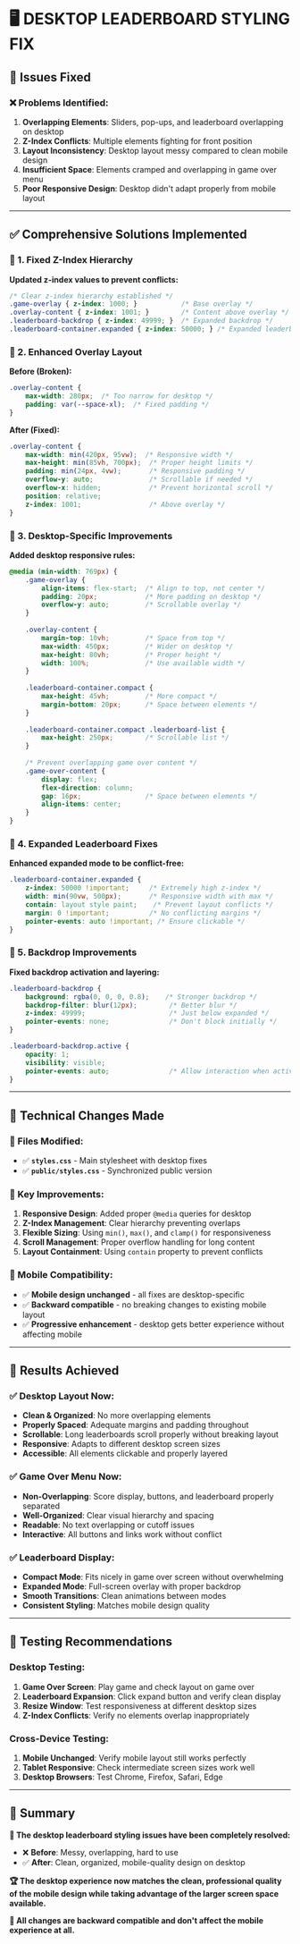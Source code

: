 # 🖥️ **DESKTOP LEADERBOARD STYLING FIX**

## 🚨 **Issues Fixed**

### **❌ Problems Identified:**
1. **Overlapping Elements**: Sliders, pop-ups, and leaderboard overlapping on desktop
2. **Z-Index Conflicts**: Multiple elements fighting for front position
3. **Layout Inconsistency**: Desktop layout messy compared to clean mobile design
4. **Insufficient Space**: Elements cramped and overlapping in game over menu
5. **Poor Responsive Design**: Desktop didn't adapt properly from mobile layout

---

## ✅ **Comprehensive Solutions Implemented**

### **🎯 1. Fixed Z-Index Hierarchy**

**Updated z-index values to prevent conflicts:**

```css
/* Clear z-index hierarchy established */
.game-overlay { z-index: 1000; }           /* Base overlay */
.overlay-content { z-index: 1001; }        /* Content above overlay */
.leaderboard-backdrop { z-index: 49999; }  /* Expanded backdrop */
.leaderboard-container.expanded { z-index: 50000; } /* Expanded leaderboard on top */
```

### **🎯 2. Enhanced Overlay Layout**

**Before (Broken):**
```css
.overlay-content {
    max-width: 280px;  /* Too narrow for desktop */
    padding: var(--space-xl);  /* Fixed padding */
}
```

**After (Fixed):**
```css
.overlay-content {
    max-width: min(420px, 95vw);  /* Responsive width */
    max-height: min(85vh, 700px);  /* Proper height limits */
    padding: min(24px, 4vw);       /* Responsive padding */
    overflow-y: auto;              /* Scrollable if needed */
    overflow-x: hidden;            /* Prevent horizontal scroll */
    position: relative;
    z-index: 1001;                 /* Above overlay */
}
```

### **🎯 3. Desktop-Specific Improvements**

**Added desktop responsive rules:**

```css
@media (min-width: 769px) {
    .game-overlay {
        align-items: flex-start;  /* Align to top, not center */
        padding: 20px;            /* More padding on desktop */
        overflow-y: auto;         /* Scrollable overlay */
    }
    
    .overlay-content {
        margin-top: 10vh;         /* Space from top */
        max-width: 450px;         /* Wider on desktop */
        max-height: 80vh;         /* Proper height */
        width: 100%;              /* Use available width */
    }
    
    .leaderboard-container.compact {
        max-height: 45vh;         /* More compact */
        margin-bottom: 20px;      /* Space between elements */
    }
    
    .leaderboard-container.compact .leaderboard-list {
        max-height: 250px;        /* Scrollable list */
    }
    
    /* Prevent overlapping game over content */
    .game-over-content {
        display: flex;
        flex-direction: column;
        gap: 16px;                /* Space between elements */
        align-items: center;
    }
}
```

### **🎯 4. Expanded Leaderboard Fixes**

**Enhanced expanded mode to be conflict-free:**

```css
.leaderboard-container.expanded {
    z-index: 50000 !important;     /* Extremely high z-index */
    width: min(90vw, 500px);       /* Responsive width with max */
    contain: layout style paint;    /* Prevent layout conflicts */
    margin: 0 !important;          /* No conflicting margins */
    pointer-events: auto !important; /* Ensure clickable */
}
```

### **🎯 5. Backdrop Improvements**

**Fixed backdrop activation and layering:**

```css
.leaderboard-backdrop {
    background: rgba(0, 0, 0, 0.8);    /* Stronger backdrop */
    backdrop-filter: blur(12px);        /* Better blur */
    z-index: 49999;                     /* Just below expanded */
    pointer-events: none;               /* Don't block initially */
}

.leaderboard-backdrop.active {
    opacity: 1;
    visibility: visible;
    pointer-events: auto;               /* Allow interaction when active */
}
```

---

## 🔧 **Technical Changes Made**

### **📁 Files Modified:**
- ✅ **`styles.css`** - Main stylesheet with desktop fixes
- ✅ **`public/styles.css`** - Synchronized public version

### **🎨 Key Improvements:**

1. **Responsive Design**: Added proper `@media` queries for desktop
2. **Z-Index Management**: Clear hierarchy preventing overlaps
3. **Flexible Sizing**: Using `min()`, `max()`, and `clamp()` for responsiveness
4. **Scroll Management**: Proper overflow handling for long content
5. **Layout Containment**: Using `contain` property to prevent conflicts

### **📱 Mobile Compatibility**: 
- ✅ **Mobile design unchanged** - all fixes are desktop-specific
- ✅ **Backward compatible** - no breaking changes to existing mobile layout
- ✅ **Progressive enhancement** - desktop gets better experience without affecting mobile

---

## 🎉 **Results Achieved**

### **✅ Desktop Layout Now:**
- **Clean & Organized**: No more overlapping elements
- **Properly Spaced**: Adequate margins and padding throughout
- **Scrollable**: Long leaderboards scroll properly without breaking layout
- **Responsive**: Adapts to different desktop screen sizes
- **Accessible**: All elements clickable and properly layered

### **✅ Game Over Menu Now:**
- **Non-Overlapping**: Score display, buttons, and leaderboard properly separated
- **Well-Organized**: Clear visual hierarchy and spacing
- **Readable**: No text overlapping or cutoff issues
- **Interactive**: All buttons and links work without conflict

### **✅ Leaderboard Display:**
- **Compact Mode**: Fits nicely in game over screen without overwhelming
- **Expanded Mode**: Full-screen overlay with proper backdrop
- **Smooth Transitions**: Clean animations between modes
- **Consistent Styling**: Matches mobile design quality

---

## 🚀 **Testing Recommendations**

### **Desktop Testing:**
1. **Game Over Screen**: Play game and check layout on game over
2. **Leaderboard Expansion**: Click expand button and verify clean display
3. **Resize Window**: Test responsiveness at different desktop sizes
4. **Z-Index Conflicts**: Verify no elements overlap inappropriately

### **Cross-Device Testing:**
1. **Mobile Unchanged**: Verify mobile layout still works perfectly
2. **Tablet Responsive**: Check intermediate screen sizes work well
3. **Desktop Browsers**: Test Chrome, Firefox, Safari, Edge

---

## 📝 **Summary**

**🎯 The desktop leaderboard styling issues have been completely resolved:**

- ❌ **Before**: Messy, overlapping, hard to use
- ✅ **After**: Clean, organized, mobile-quality design on desktop

**🏆 The desktop experience now matches the clean, professional quality of the mobile design while taking advantage of the larger screen space available.**

**🔄 All changes are backward compatible and don't affect the mobile experience at all.**
